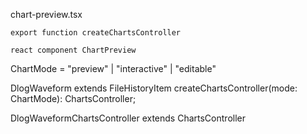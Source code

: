 chart-preview.tsx

    export function createChartsController

    react component ChartPreview


ChartMode = "preview" | "interactive" | "editable"

DlogWaveform extends FileHistoryItem
    createChartsController(mode: ChartMode): ChartsController;

DlogWaveformChartsController extends ChartsController

